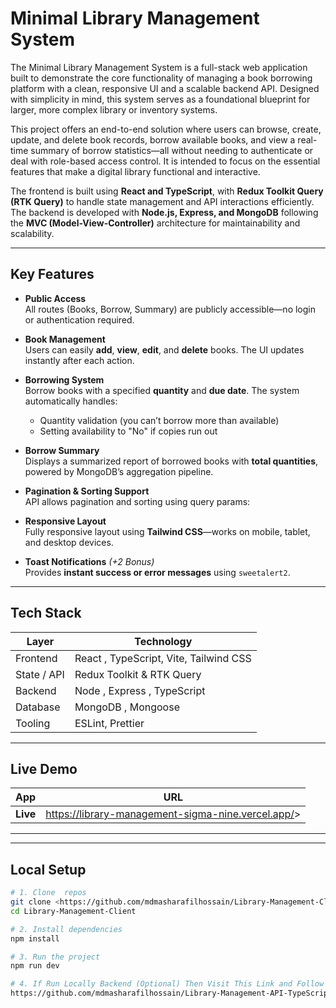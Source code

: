 # Minimal Library Management System

The Minimal Library Management System is a full-stack web application built to demonstrate the core functionality of managing a book borrowing platform with a clean, responsive UI and a scalable backend API. Designed with simplicity in mind, this system serves as a foundational blueprint for larger, more complex library or inventory systems.

This project offers an end-to-end solution where users can browse, create, update, and delete book records, borrow available books, and view a real-time summary of borrow statistics—all without needing to authenticate or deal with role-based access control. It is intended to focus on the essential features that make a digital library functional and interactive.

The frontend is built using **React and TypeScript**, with **Redux Toolkit Query (RTK Query)** to handle state management and API interactions efficiently. The backend is developed with **Node.js, Express, and MongoDB** following the **MVC (Model-View-Controller)** architecture for maintainability and scalability.

---

## Key Features

- **Public Access**  
  All routes (Books, Borrow, Summary) are publicly accessible—no login or authentication required.

- **Book Management**  
  Users can easily **add**, **view**, **edit**, and **delete** books. The UI updates instantly after each action.

- **Borrowing System**  
  Borrow books with a specified **quantity** and **due date**. The system automatically handles:
  - Quantity validation (you can’t borrow more than available)
  - Setting availability to "No" if copies run out

- **Borrow Summary**  
  Displays a summarized report of borrowed books with **total quantities**, powered by MongoDB’s aggregation pipeline.

- **Pagination & Sorting Support**  
  API allows pagination and sorting using query params:  
   
- **Responsive Layout**   
Fully responsive layout using **Tailwind CSS**—works on mobile, tablet, and desktop devices.
- **Toast Notifications** *(+2 Bonus)*  
Provides **instant success or error messages** using `sweetalert2`.

---

## Tech Stack

| Layer | Technology |
|-------|------------|
| Frontend | React , TypeScript, Vite, Tailwind CSS |
| State / API | Redux Toolkit & RTK Query |
| Backend | Node , Express , TypeScript |
| Database | MongoDB , Mongoose |
| Tooling | ESLint, Prettier |

---

## Live Demo

| App | URL |
|-----|-----|
| **Live** | <https://library-management-sigma-nine.vercel.app/>> |




---




---

## Local Setup

```bash
# 1. Clone  repos 
git clone <https://github.com/mdmasharafilhossain/Library-Management-Client.git>
cd Library-Management-Client

# 2. Install dependencies
npm install                     

# 3. Run the project
npm run dev                    

# 4. If Run Locally Backend (Optional) Then Visit This Link and Follow README.md File
https://github.com/mdmasharafilhossain/Library-Management-API-TypeScript-Node.js


